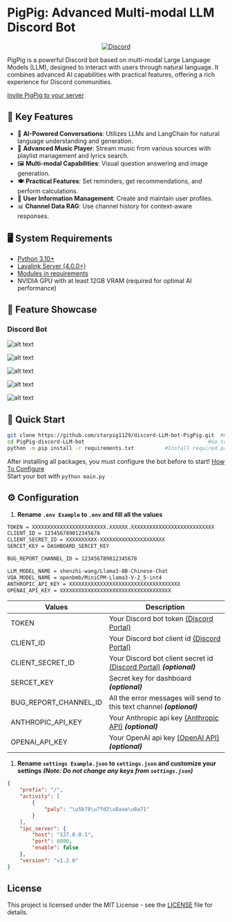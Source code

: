 # PigPig: Advanced Multi-modal LLM Discord Bot

<p align="center">
  <a href="https://discord.gg/BvP64mqKzR">
    <img src="https://img.shields.io/discord/1212823415204085770?color=7289DA&label=Support&logo=discord&style=for-the-badge" alt="Discord">
  </a>
</p>

PigPig is a powerful Discord bot based on multi-modal Large Language Models (LLM), designed to interact with users through natural language. It combines advanced AI capabilities with practical features, offering a rich experience for Discord communities.

[Invite PigPig to your server](https://discord.com/oauth2/authorize?client_id=1208661941539704852&permissions=8&scope=bot)

## 🌟 Key Features

- 🧠 **AI-Powered Conversations**: Utilizes LLMs and LangChain for natural language understanding and generation.
- 🎵 **Advanced Music Player**: Stream music from various sources with playlist management and lyrics search.
- 🖼️ **Multi-modal Capabilities**: Visual question answering and image generation.
- 🍽️ **Practical Features**: Set reminders, get recommendations, and perform calculations.
- 👤 **User Information Management**: Create and maintain user profiles.
- 📊 **Channel Data RAG**: Use channel history for context-aware responses.

## 🖥️ System Requirements

- [Python 3.10+](https://www.python.org/downloads/)
- [Lavalink Server (4.0.0+)](https://github.com/freyacodes/Lavalink)
- [Modules in requirements](https://github.com/ChocoMeow/Vocard/blob/main/requirements.txt)
- NVIDIA GPU with at least 12GB VRAM (required for optimal AI performance)

## 📸 Feature Showcase
### Discord Bot

![alt text](readmeimg/image-4.png)

![alt text](readmeimg/image.png)

![alt text](readmeimg/image-1.png)

![alt text](readmeimg/image-2.png)

![alt text](readmeimg/image-3.png)

## 🚀 Quick Start
```sh
git clone https://github.com/starpig1129/discord-LLM-bot-PigPig.git  #Clone the repository
cd PigPig-discord-LLM-bot                                        #Go to the directory
python -m pip install -r requirements.txt          #Install required packages
```
After installing all packages, you must configure the bot before to start! [How To Configure](https://github.com/ChocoMeow/Vocard#configuration)<br />
Start your bot with `python main.py`

## ⚙️ Configuration
1. **Rename `.env Example` to `.env` and fill all the values**
```sh
TOKEN = XXXXXXXXXXXXXXXXXXXXXXXX.XXXXXX.XXXXXXXXXXXXXXXXXXXXXXXXXXX
CLIENT_ID = 123456789012345678
CLIENT_SECRET_ID = XXXXXXXXXX-XXXXXXXXXXXXXXXXXXXXX
SERCET_KEY = DASHBOARD_SERCET_KEY

BUG_REPORT_CHANNEL_ID = 123456789012345678

LLM_MODEL_NAME = shenzhi-wang/Llama3-8B-Chinese-Chat
VQA_MODEL_NAME = openbmb/MiniCPM-Llama3-V-2_5-int4
ANTHROPIC_API_KEY = XXXXXXXXXXXXXXXXXXXXXXXXXXXXXXXXXXXX
OPENAI_API_KEY = XXXXXXXXXXXXXXXXXXXXXXXXXXXXXXXXXXXX
```
| Values | Description |
| --- | --- |
| TOKEN | Your Discord bot token [(Discord Portal)](https://discord.com/developers/applications) |
| CLIENT_ID | Your Discord bot client id [(Discord Portal)](https://discord.com/developers/applications) |
| CLIENT_SECRET_ID | Your Discord bot client secret id [(Discord Portal)](https://discord.com/developers/applications) ***(optional)*** |
| SERCET_KEY | Secret key for dashboard ***(optional)*** |
| BUG_REPORT_CHANNEL_ID | All the error messages will send to this text channel ***(optional)*** |
| ANTHROPIC_API_KEY | Your Anthropic api key [(Anthropic API)](https://www.anthropic.com/api) ***(optional)*** |
| OPENAI_API_KEY | Your OpenAI api key [(OpenAI API)](https://openai.com/api/) ***(optional)*** |
1. **Rename `settings Example.json` to `settings.json` and customize your settings**
***(Note: Do not change any keys from `settings.json`)***
```json
{
    "prefix": "/",
    "activity": [
        {
            "paly": "\u5b78\u7fd2\u8aaa\u8a71"
        }
    ],
    "ipc_server": {
        "host": "127.0.0.1",
        "port": 8000,
        "enable": false
    },
    "version": "v1.2.0"
}
```


## License

This project is licensed under the MIT License - see the [LICENSE](LICENSE) file for details.